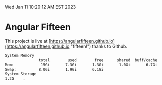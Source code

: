 Wed Jan 11 10:20:12 AM EST 2023

# Angular Fifteen


This project is live at [https://angularfifteen.github.io](https://angularfifteen.github.io "fifteen!") thanks to Github.

```bash
System Memory
               total        used        free      shared  buff/cache   available
Mem:            15Gi       7.3Gi       1.3Gi       1.0Gi       6.7Gi       6.7Gi
Swap:          8.0Gi       1.9Gi       6.1Gi
System Storage
1.2G	.
```
```bash
